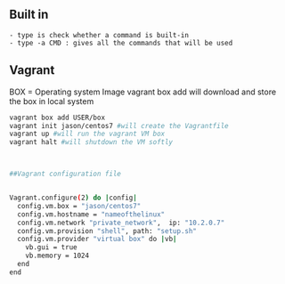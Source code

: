 ## Built in
	- type is check whether a command is built-in
	- type -a CMD : gives all the commands that will be used


## Vagrant

BOX = Operating system Image
vagrant box add will download and store the box in local system

```bash
vagrant box add USER/box
vagrant init jason/centos7 #will create the Vagrantfile
vagrant up #will run the vagrant VM box
vagrant halt #will shutdown the VM softly



##Vagrant configuration file


Vagrant.configure(2) do |config|
  config.vm.box = "jason/centos7"
  config.vm.hostname = "nameofthelinux"
  config.vm.network "private_network",  ip: "10.2.0.7"
  config.vm.provision "shell", path: "setup.sh"
  config.vm.provider "virtual box" do |vb|
    vb.gui = true
    vb.memory = 1024
  end
end
  
```


